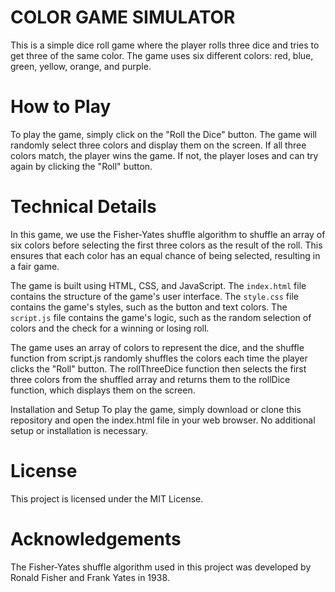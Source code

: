 # COLOR GAME SIMULATOR
This is a simple dice roll game where the player rolls three dice and tries to get three of the same color. The game uses six different colors: red, blue, green, yellow, orange, and purple.

# How to Play
To play the game, simply click on the "Roll the Dice" button. The game will randomly select three colors and display them on the screen. If all three colors match, the player wins the game. If not, the player loses and can try again by clicking the "Roll" button.

# Technical Details
In this game, we use the Fisher-Yates shuffle algorithm to shuffle an array of six colors before selecting the first three colors as the result of the roll. This ensures that each color has an equal chance of being selected, resulting in a fair game.

The game is built using HTML, CSS, and JavaScript. The `index.html` file contains the structure of the game's user interface. The `style.css` file contains the game's styles, such as the button and text colors. The `script.js` file contains the game's logic, such as the random selection of colors and the check for a winning or losing roll.

The game uses an array of colors to represent the dice, and the shuffle function from script.js randomly shuffles the colors each time the player clicks the "Roll" button. The rollThreeDice function then selects the first three colors from the shuffled array and returns them to the rollDice function, which displays them on the screen.

Installation and Setup
To play the game, simply download or clone this repository and open the index.html file in your web browser. No additional setup or installation is necessary.

# License
This project is licensed under the MIT License.

# Acknowledgements
The Fisher-Yates shuffle algorithm used in this project was developed by Ronald Fisher and Frank Yates in 1938.
